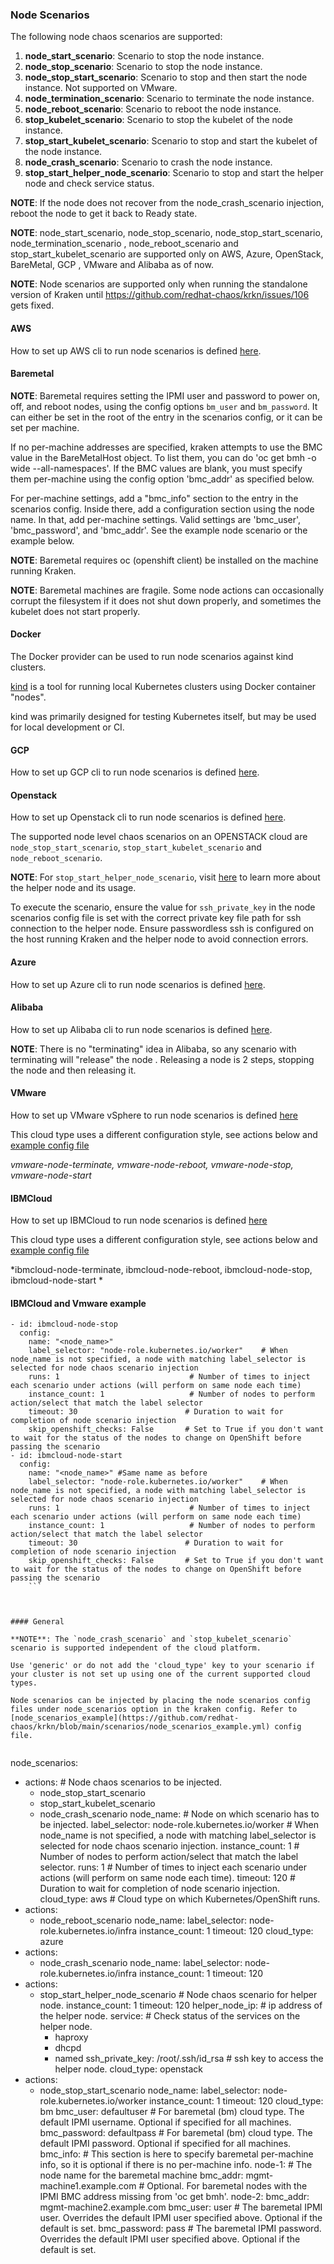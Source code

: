 ### Node Scenarios

The following node chaos scenarios are supported:

1. **node_start_scenario**: Scenario to stop the node instance.
2. **node_stop_scenario**: Scenario to stop the node instance.
3. **node_stop_start_scenario**: Scenario to stop and then start the node instance. Not supported on VMware.
4. **node_termination_scenario**: Scenario to terminate the node instance.
5. **node_reboot_scenario**: Scenario to reboot the node instance.
6. **stop_kubelet_scenario**: Scenario to stop the kubelet of the node instance.
7. **stop_start_kubelet_scenario**: Scenario to stop and start the kubelet of the node instance.
8. **node_crash_scenario**: Scenario to crash the node instance.
9. **stop_start_helper_node_scenario**: Scenario to stop and start the helper node and check service status.


**NOTE**: If the node does not recover from the node_crash_scenario injection, reboot the node to get it back to Ready state.

**NOTE**: node_start_scenario, node_stop_scenario, node_stop_start_scenario, node_termination_scenario
, node_reboot_scenario and stop_start_kubelet_scenario are supported only on AWS, Azure, OpenStack, BareMetal, GCP
, VMware and Alibaba as of now.

**NOTE**: Node scenarios are supported only when running the standalone version of Kraken until https://github.com/redhat-chaos/krkn/issues/106 gets fixed.


#### AWS

How to set up AWS cli to run node scenarios is defined [here](cloud_setup.md#aws).

#### Baremetal
**NOTE**: Baremetal requires setting the IPMI user and password to power on, off, and reboot nodes, using the config options `bm_user` and `bm_password`. It can either be set in the root of the entry in the scenarios config, or it can be set per machine.

If no per-machine addresses are specified, kraken attempts to use the BMC value in the BareMetalHost object. To list them, you can do 'oc get bmh -o wide --all-namespaces'. If the BMC values are blank, you must specify them per-machine using the config option 'bmc_addr' as specified below.

For per-machine settings, add a "bmc_info" section to the entry in the scenarios config. Inside there, add a configuration section using the node name. In that, add per-machine settings. Valid settings are 'bmc_user', 'bmc_password', and 'bmc_addr'.
See the example node scenario or the example below.

**NOTE**: Baremetal requires oc (openshift client) be installed on the machine running Kraken.

**NOTE**: Baremetal machines are fragile. Some node actions can occasionally corrupt the filesystem if it does not shut down properly, and sometimes the kubelet does not start properly.

#### Docker

The Docker provider can be used to run node scenarios against kind clusters.

[kind](https://kind.sigs.k8s.io/) is a tool for running local Kubernetes clusters using Docker container "nodes".

kind was primarily designed for testing Kubernetes itself, but may be used for local development or CI.

#### GCP
How to set up GCP cli to run node scenarios is defined [here](cloud_setup.md#gcp).

#### Openstack

How to set up Openstack cli to run node scenarios is defined [here](cloud_setup.md#openstack).

The supported node level chaos scenarios on an OPENSTACK cloud are `node_stop_start_scenario`, `stop_start_kubelet_scenario` and `node_reboot_scenario`.

**NOTE**: For `stop_start_helper_node_scenario`,  visit [here](https://github.com/redhat-cop/ocp4-helpernode) to learn more about the helper node and its usage.

To execute the scenario, ensure the value for `ssh_private_key` in the node scenarios config file is set with the correct private key file path for ssh connection to the helper node. Ensure passwordless ssh is configured on the host running Kraken and the helper node to avoid connection errors.


#### Azure

How to set up Azure cli to run node scenarios is defined [here](cloud_setup.md#azure).


#### Alibaba

How to set up Alibaba cli to run node scenarios is defined [here](cloud_setup.md#alibaba).

**NOTE**: There is no "terminating" idea in Alibaba, so any scenario with terminating will "release" the node
. Releasing a node is 2 steps, stopping the node and then releasing it.


#### VMware
How to set up VMware vSphere to run node scenarios is defined [here](cloud_setup.md#vmware)

This cloud type uses a different configuration style, see actions below and [example config file](../scenarios/openshift/vmware_node_scenarios.yml)

*vmware-node-terminate, vmware-node-reboot, vmware-node-stop, vmware-node-start*

#### IBMCloud
How to set up IBMCloud to run node scenarios is defined [here](cloud_setup.md#ibmcloud)

This cloud type uses a different configuration style, see actions below and [example config file](../scenarios/openshift/ibmcloud_node_scenarios.yml)

*ibmcloud-node-terminate, ibmcloud-node-reboot, ibmcloud-node-stop, ibmcloud-node-start
*


#### IBMCloud and Vmware example 


```
- id: ibmcloud-node-stop
  config:
    name: "<node_name>"        
    label_selector: "node-role.kubernetes.io/worker"    # When node_name is not specified, a node with matching label_selector is selected for node chaos scenario injection 
    runs: 1                             # Number of times to inject each scenario under actions (will perform on same node each time)                                                           
    instance_count: 1                   # Number of nodes to perform action/select that match the label selector                                             
    timeout: 30                        # Duration to wait for completion of node scenario injection
    skip_openshift_checks: False       # Set to True if you don't want to wait for the status of the nodes to change on OpenShift before passing the scenario 
- id: ibmcloud-node-start
  config:
    name: "<node_name>" #Same name as before       
    label_selector: "node-role.kubernetes.io/worker"    # When node_name is not specified, a node with matching label_selector is selected for node chaos scenario injection 
    runs: 1                             # Number of times to inject each scenario under actions (will perform on same node each time)                                                           
    instance_count: 1                   # Number of nodes to perform action/select that match the label selector                                             
    timeout: 30                        # Duration to wait for completion of node scenario injection
    skip_openshift_checks: False       # Set to True if you don't want to wait for the status of the nodes to change on OpenShift before passing the scenario 
    ```



#### General

**NOTE**: The `node_crash_scenario` and `stop_kubelet_scenario` scenario is supported independent of the cloud platform.

Use 'generic' or do not add the 'cloud_type' key to your scenario if your cluster is not set up using one of the current supported cloud types.

Node scenarios can be injected by placing the node scenarios config files under node_scenarios option in the kraken config. Refer to [node_scenarios_example](https://github.com/redhat-chaos/krkn/blob/main/scenarios/node_scenarios_example.yml) config file.


```
node_scenarios:
  - actions:                                                        # Node chaos scenarios to be injected.
    - node_stop_start_scenario
    - stop_start_kubelet_scenario
    - node_crash_scenario
    node_name:                                                      # Node on which scenario has to be injected.
    label_selector: node-role.kubernetes.io/worker                  # When node_name is not specified, a node with matching label_selector is selected for node chaos scenario injection.
    instance_count: 1                                               # Number of nodes to perform action/select that match the label selector.
    runs: 1                                                         # Number of times to inject each scenario under actions (will perform on same node each time).
    timeout: 120                                                    # Duration to wait for completion of node scenario injection.
    cloud_type: aws                                                 # Cloud type on which Kubernetes/OpenShift runs.
  - actions:
    - node_reboot_scenario
    node_name:
    label_selector: node-role.kubernetes.io/infra
    instance_count: 1
    timeout: 120
    cloud_type: azure
  - actions:
    - node_crash_scenario
    node_name:
    label_selector: node-role.kubernetes.io/infra
    instance_count: 1
    timeout: 120
  - actions:
    - stop_start_helper_node_scenario                               # Node chaos scenario for helper node.
    instance_count: 1
    timeout: 120
    helper_node_ip:                                                 # ip address of the helper node.
    service:                                                        # Check status of the services on the helper node.
      - haproxy
      - dhcpd
      - named
    ssh_private_key: /root/.ssh/id_rsa                              # ssh key to access the helper node.
    cloud_type: openstack
  - actions:
    - node_stop_start_scenario
    node_name:
    label_selector: node-role.kubernetes.io/worker
    instance_count: 1
    timeout: 120
    cloud_type: bm
    bmc_user: defaultuser                                           # For baremetal (bm) cloud type. The default IPMI username. Optional if specified for all machines.
    bmc_password: defaultpass                                       # For baremetal (bm) cloud type. The default IPMI password. Optional if specified for all machines.
    bmc_info:                                                       # This section is here to specify baremetal per-machine info, so it is optional if there is no per-machine info.
      node-1:                                                       # The node name for the baremetal machine
        bmc_addr: mgmt-machine1.example.com                         # Optional. For baremetal nodes with the IPMI BMC address missing from 'oc get bmh'.
      node-2:
        bmc_addr: mgmt-machine2.example.com
        bmc_user: user                                              # The baremetal IPMI user. Overrides the default IPMI user specified above. Optional if the default is set.
        bmc_password: pass                                          # The baremetal IPMI password. Overrides the default IPMI user specified above. Optional if the default is set.
```
